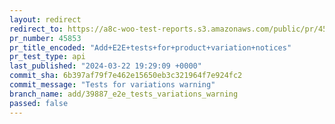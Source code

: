 ```yaml
---
layout: redirect
redirect_to: https://a8c-woo-test-reports.s3.amazonaws.com/public/pr/45853/api/index.html
pr_number: 45853
pr_title_encoded: "Add+E2E+tests+for+product+variation+notices"
pr_test_type: api
last_published: "2024-03-22 19:29:09 +0000"
commit_sha: 6b397af79f7e462e15650eb3c321964f7e924fc2
commit_message: "Tests for variations warning"
branch_name: add/39887_e2e_tests_variations_warning
passed: false
---
```

